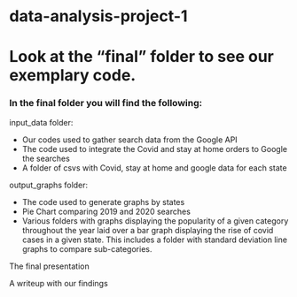 # data-analysis-project-1

# Look at the “final” folder to see our exemplary code. 

### In the final folder you will find the following:
 input_data folder:
- Our codes used to gather search data from the Google API
- The code used to integrate the Covid and stay at home orders to Google the searches 
- A folder of csvs with Covid, stay at home and google data for each state

 output_graphs folder:
- The code used to generate graphs by states
- Pie Chart comparing 2019 and 2020 searches 
- Various folders with graphs displaying the popularity of a given category throughout the year laid over a bar graph displaying the rise of covid cases in a given state. This includes a folder with standard deviation line graphs to compare sub-categories. 

 The final presentation 

 A writeup with our findings 

